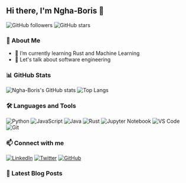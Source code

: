 ## Hi there, I'm Ngha-Boris 👋

![GitHub followers](https://img.shields.io/github/followers/Ngha-Boris?label=Follow&style=social)
![GitHub stars](https://img.shields.io/github/stars/Ngha-Boris?label=Stars&style=social)

### 🚀 About Me

- 🌱 I’m currently learning Rust and Machine Learning
- 💬 Let's talk about software engineering

### 📊 GitHub Stats

![Ngha-Boris's GitHub stats](https://github-readme-stats.vercel.app/api?username=Ngha-Boris&show_icons=true&theme=react)
![Top Langs](https://github-readme-stats.vercel.app/api/top-langs/?username=Ngha-Boris&theme=react&hide_border=false&include_all_commits=false&count_private=false&layout=compact&hide=jupyter%20notebook)


### 🛠️ Languages and Tools

![Python](https://img.shields.io/badge/Python-3776AB?style=for-the-badge&logo=python&logoColor=white)
![JavaScript](https://img.shields.io/badge/JavaScript-F7DF1E?style=for-the-badge&logo=javascript&logoColor=black)
![Java](https://img.shields.io/badge/Java-ED8B00?style=for-the-badge&logo=java&logoColor=white)
![Rust](https://img.shields.io/badge/Rust-000000?style=for-the-badge&logo=rust&logoColor=white)
![Jupyter Notebook](https://img.shields.io/badge/Jupyter-FA0F00?style=for-the-badge&logo=jupyter&logoColor=white)
![VS Code](https://img.shields.io/badge/VS%20Code-0078D4?style=for-the-badge&logo=visual-studio-code&logoColor=white)
![Git](https://img.shields.io/badge/Git-F05032?style=for-the-badge&logo=git&logoColor=white)

### 📫 Connect with me

[![LinkedIn](https://img.shields.io/badge/LinkedIn-blue?style=for-the-badge&logo=linkedin&logoColor=white)](https://www.linkedin.com/in/https://www.linkedin.com/in/ngha-boris-895936280/)
[![Twitter](https://img.shields.io/badge/Twitter-blue?style=for-the-badge&logo=twitter&logoColor=white)](https://twitter.com/your-profile)
[![GitHub](https://img.shields.io/badge/GitHub-black?style=for-the-badge&logo=github&logoColor=white)](https://github.com/Ngha-Boris)
### 📝 Latest Blog Posts

